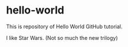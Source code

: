 # hello-world
This is repository of Hello World GitHub tutorial.

I like Star Wars. (Not so much the new trilogy)
